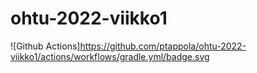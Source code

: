 # ohtu-2022-viikko1
![Github Actions]https://github.com/ptappola/ohtu-2022-viikko1/actions/workflows/gradle.yml/badge.svg
